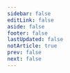 ```yaml
---
sidebar: false
editLink: false
aside: false
footer: false
lastUpdated: false
notArticle: true
prev: false
next: false
---
```


<PageTable dirName="vue"/>

